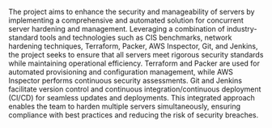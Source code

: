 The project aims to enhance the security and manageability of servers by implementing a comprehensive and automated solution for concurrent server hardening and management. Leveraging a combination of industry-standard tools and technologies such as CIS benchmarks, network hardening techniques, Terraform, Packer, AWS Inspector, Git, and Jenkins, the project seeks to ensure that all servers meet rigorous security standards while maintaining operational efficiency. Terraform and Packer are used for automated provisioning and configuration management, while AWS Inspector performs continuous security assessments. Git and Jenkins facilitate version control and continuous integration/continuous deployment (CI/CD) for seamless updates and deployments. This integrated approach enables the team to harden multiple servers simultaneously, ensuring compliance with best practices and reducing the risk of security breaches.
